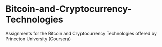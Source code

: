 # Bitcoin-and-Cryptocurrency-Technologies
Assignments for the Bitcoin and Cryptocurrency Technologies offered by Princeton University (Coursera)
